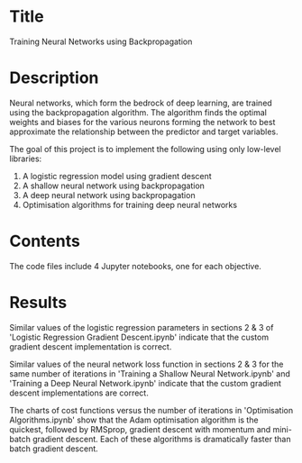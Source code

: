# Title
Training Neural Networks using Backpropagation

# Description
Neural networks, which form the bedrock of deep learning, are trained using the backpropagation algorithm. The algorithm finds the optimal weights and biases for the various neurons forming the network to best approximate the relationship between the predictor and target variables.

The goal of this project is to implement the following using only low-level libraries:
1. A logistic regression model using gradient descent
2. A shallow neural network using backpropagation
3. A deep neural network using backpropagation
4. Optimisation algorithms for training deep neural networks

# Contents
The code files include 4 Jupyter notebooks, one for each objective.

# Results
Similar values of the logistic regression parameters in sections 2 & 3 of 'Logistic Regression Gradient Descent.ipynb' indicate that the custom gradient descent implementation is correct.

Similar values of the neural network loss function in sections 2 & 3 for the same number of iterations in 'Training a Shallow Neural Network.ipynb' and 'Training a Deep Neural Network.ipynb' indicate that the custom gradient descent implementations are correct.

The charts of cost functions versus the number of iterations in 'Optimisation Algorithms.ipynb' show that the Adam optimisation algorithm is the quickest, followed by RMSprop, gradient descent with momentum and mini-batch gradient descent. Each of these algorithms is dramatically faster than batch gradient descent.